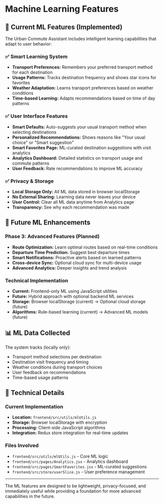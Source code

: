 # Machine Learning Features

## 🧠 Current ML Features (Implemented)

The Urban Commute Assistant includes intelligent learning capabilities that adapt to user behavior:

### ✅ Smart Learning System
- **Transport Preferences:** Remembers your preferred transport method for each destination
- **Usage Patterns:** Tracks destination frequency and shows star icons for favorites
- **Weather Adaptation:** Learns transport preferences based on weather conditions
- **Time-based Learning:** Adapts recommendations based on time of day patterns

### ✅ User Interface Features
- **Smart Defaults:** Auto-suggests your usual transport method when selecting destinations
- **Personalized Recommendations:** Shows reasons like "Your usual choice" or "Smart suggestion"
- **Smart Favorites Page:** ML-curated destination suggestions with visit analytics
- **Analytics Dashboard:** Detailed statistics on transport usage and commute patterns
- **User Feedback:** Rate recommendations to improve ML accuracy

### ✅ Privacy & Storage
- **Local Storage Only:** All ML data stored in browser localStorage
- **No External Sharing:** Learning data never leaves your device
- **User Control:** Clear all ML data anytime from Analytics page
- **Transparency:** See why each recommendation was made

## 🚀 Future ML Enhancements

### Phase 3: Advanced Features (Planned)
- **Route Optimization:** Learn optimal routes based on real-time conditions
- **Departure Time Prediction:** Suggest best departure times
- **Smart Notifications:** Proactive alerts based on learned patterns
- **Cross-device Sync:** Optional cloud sync for multi-device usage
- **Advanced Analytics:** Deeper insights and trend analysis

### Technical Implementation
- **Current:** Frontend-only ML using JavaScript utilities
- **Future:** Hybrid approach with optional backend ML services
- **Storage:** Browser localStorage (current) → Optional cloud storage (future)
- **Algorithms:** Rule-based learning (current) → Advanced ML models (future)

## 📊 ML Data Collected

The system tracks (locally only):
- Transport method selections per destination
- Destination visit frequency and timing
- Weather conditions during transport choices
- User feedback on recommendations
- Time-based usage patterns

## 🔧 Technical Details

### Current Implementation
- **Location:** `frontend/src/utils/mlUtils.js`
- **Storage:** Browser localStorage with encryption
- **Processing:** Client-side JavaScript algorithms
- **Integration:** Redux store integration for real-time updates

### Files Involved
- `frontend/src/utils/mlUtils.js` - Core ML logic
- `frontend/src/pages/Analytics.jsx` - Analytics dashboard
- `frontend/src/pages/SmartFavorites.jsx` - ML-curated suggestions
- `frontend/src/store/userSlice.js` - User preference management

---

The ML features are designed to be lightweight, privacy-focused, and immediately useful while providing a foundation for more advanced capabilities in the future.
